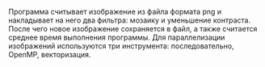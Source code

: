 Программа считывает изображение из файла формата png и накладывает на него два фильтра: мозаику и уменьшение контраста. После чего новое изображение сохраняется в файл, а также считается среднее время выполнения программы. Для параллелизации изображений используются три инструмента: последовательно, OpenMP, векторизация.
